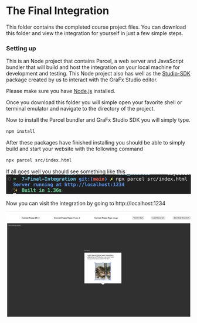 # The Final Integration

This folder contains the completed course project files. You can download this folder and view the integration for yourself in just a few simple steps.

### Setting up
This is an Node project that contains Parcel, a web server and JavaScript bundler that will build and host the integration on your local machine for development and testing. This Node project also has well as the [Studio-SDK](https://www.npmjs.com/package/@chili-publish/studio-sdk) package created by us to interact with the GraFx Studio editor.

Please make sure you have [Node.js](https://nodejs.org) installed.

Once you download this folder you will simple open your favorite shell or terminal emulator and navigate to the directory of the project.

Now to install the Parcel bundler and GraFx Studio SDK you will simply type.
```sh
npm install
```

After these packages have finished installing you should be able to simply build and start your website with the following command
```sh
npx parcel src/index.html
```

If all goes well you should see something like this
![A terminal shell showing the website has been built and is being locally hosted](../assets/7-Final-Integration/server-started.png)

Now you can visit the integration by going to
http://localhost:1234

![A picture of the final integration site](../assets/final-integration.png)
